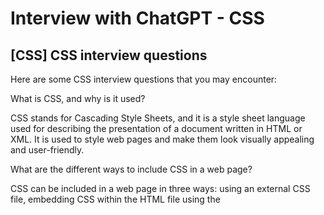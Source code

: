 # Interview with ChatGPT - CSS

## [CSS] CSS interview questions

Here are some CSS interview questions that you may encounter:

What is CSS, and why is it used?

CSS stands for Cascading Style Sheets, and it is a style sheet language used for describing the presentation of a document written in HTML or XML. It is used to style web pages and make them look visually appealing and user-friendly.

What are the different ways to include CSS in a web page?

CSS can be included in a web page in three ways: using an external CSS file, embedding CSS within the HTML file using the <style> tag, or adding inline styles using the style attribute in HTML elements.

What is the box model in CSS?

The box model is a way of representing the content and layout of HTML elements in CSS. It consists of four parts: the content area, padding, border, and margin.

What are pseudo-classes in CSS?

Pseudo-classes are used to apply a special style to specific elements based on their state or position in the document. Examples include :hover, :active, :visited, and :first-child.

What are CSS selectors?

CSS selectors are used to select HTML elements that you want to style. They can be based on element names, classes, IDs, attributes, and more.

What is the difference between absolute and relative positioning in CSS?

Absolute positioning positions an element relative to its containing element, while relative positioning positions an element relative to its normal position in the document flow.

What is the CSS float property, and how is it used?

The CSS float property is used to position elements to the left or right of their containing element. It is commonly used for creating layouts with columns or sidebars.

What is responsive design in CSS?

Responsive design is a design technique that allows web pages to adjust their layout and content based on the screen size and device used to view them. It often involves using CSS media queries to apply different styles based on the screen size.

What is the CSS box-shadow property, and how is it used?

The CSS box-shadow property is used to add a shadow effect to an element. It can be used to create depth and dimension in a design.

What is the CSS display property, and how is it used?

The CSS display property is used to control how an element is displayed on a web page. It can be used to show or hide elements, change their layout behavior, and more. Common values include block, inline, and none.

## [CSS] CSS interview questions (...)

What is CSS, and what is its role in web development?
Answer: CSS (Cascading Style Sheets) is a styling language that is used to describe the visual appearance of HTML and XML documents. CSS is used to separate presentation from content, allowing web designers to control the layout, typography, and color of web pages.

What are the different types of selectors in CSS?
Answer: There are several types of selectors in CSS, including element selectors, class selectors, ID selectors, attribute selectors, pseudo-classes, and pseudo-elements.

What is the box model in CSS, and how does it work?
Answer: The box model is a concept in CSS that describes how elements are laid out on a web page. Each element is treated as a rectangular box, and the size of the box is determined by its content, padding, border, and margin. The box model is important because it affects the layout of the page and the spacing between elements.

What is responsive design, and how do you achieve it with CSS?
Answer: Responsive design is an approach to web design that aims to create web pages that can adapt to different screen sizes and devices. This is achieved using CSS media queries, which allow you to specify different styles for different devices and screen sizes.

What are CSS frameworks, and how do they help in web development?
Answer: CSS frameworks are pre-written sets of CSS code that can be used to style web pages. They often include pre-built components and layouts that can be used to create websites quickly and easily. Frameworks like Bootstrap and Foundation are widely used in web development.

What are CSS preprocessors, and how do they work?
Answer: CSS preprocessors are tools that extend the functionality of CSS by adding features such as variables, mixins, and functions. They work by processing the preprocessor code and outputting standard CSS that can be used in web development. Popular CSS preprocessors include Sass, Less, and Stylus.

How do you optimize CSS for performance?
Answer: To optimize CSS for performance, you can minimize the number of HTTP requests, reduce the size of CSS files, use media queries to load styles only when they are needed, and avoid using inline styles. You can also use CSS frameworks and preprocessors to reduce the amount of CSS code that needs to be written.

## [CSS] [SCSS] SCSS interview questions

Here are some SCSS (Sass) interview questions that you may encounter:

```dos
What is SCSS, and why is it used?
SCSS (Sass) is a CSS preprocessor that adds additional functionality to traditional CSS. It allows developers to write more concise and maintainable code by using variables, mixins, and other advanced features.
What is the difference between SCSS and Sass?
Sass is a syntax for writing CSS, while SCSS is a newer syntax that is more similar to traditional CSS. SCSS uses curly braces and semicolons like CSS, while Sass uses indentation and doesn't require semicolons.
What are variables in SCSS, and how are they used?
Variables are used to store and reuse values such as colors, font sizes, and spacing. They are defined using the $ symbol and can be used throughout your SCSS code.
What are mixins in SCSS, and how are they used?
Mixins are a way to define reusable chunks of code that can be included in multiple styles. They are defined using the @mixin keyword and can be used to apply a group of styles to an element.
What is nesting in SCSS, and how is it used?
Nesting is a way to write CSS selectors inside other selectors to create more specific styles. It can help make your SCSS code more organized and easier to read.
What is inheritance in SCSS, and how is it used?
Inheritance is a way to apply the styles of one selector to another selector. It can help reduce code duplication and make your SCSS code more efficient.
What are functions in SCSS, and how are they used?
Functions are used to perform calculations and transformations on values in your SCSS code. They can be used to create more dynamic and flexible styles.
What is the SCSS @import rule, and how is it used?
The @import rule is used to include other SCSS files in your code. It can help you organize your code into smaller, more manageable files.
What is the difference between SCSS and CSS specificity?
SCSS uses nesting and inheritance to create more specific CSS selectors, while CSS specificity relies on the order and specificity of the selector itself.
What are SCSS maps, and how are they used?
SCSS maps are used to store related values such as color schemes or font families. They can be used to simplify your code and make it more maintainable.
```
